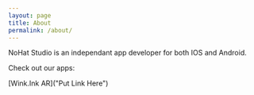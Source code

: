 ```yaml
---
layout: page
title: About
permalink: /about/
---
```

NoHat Studio is an independant app developer for both IOS and Android.

Check out our apps:

[Wink.Ink AR]("Put Link Here")
